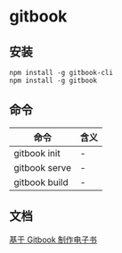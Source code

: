 # gitbook

## 安装
```
npm install -g gitbook-cli
npm install -g gitbook
```

## 命令
命令|含义
---|---
gitbook init|-
gitbook serve|-
gitbook build|-

## 文档
[基于 Gitbook 制作电子书](https://zhuanlan.zhihu.com/p/23169306)
